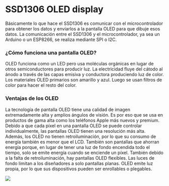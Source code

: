 # SSD1306 OLED display

Básicamente lo que hace el SSD1306 es comunicar con el microcontrolador para obtener los datos y enviarlos a la pantalla OLED para que dibuje esos datos. La comunicación entre el SSD1306 y el microcontrolador, ya sea un Arduino o un ESP8266, se realiza mediante SPI o I2C. 

### ¿Cómo funciona una pantalla OLED?
OLED funciona como un LED pero usa moléculas orgánicas en lugar de otros semiconductores para producir luz. La electricidad fluye del cátodo al ánodo a través de las capas emisiva y conductora produciendo luz de color. Los materiales OLED primarios son amarillo y azul. Luego se usan filtros de color para hacer el resto del color.

 
### Ventajas de los OLED
La tecnología de pantalla OLED tiene una calidad de imagen extremadamente alta y amplios ángulos de visión. Es por eso que se usa en productos de gama alta como los teléfonos Apple más nuevos y premium. Debido a que cada píxel en una pantalla OLED se puede controlar individualmente, las pantallas OLED tienen una resolución más alta. Además, los OLED no tienen retroiluminación, por lo que su consumo de energía también es menor que el LCD. También son pantallas que ahorran energía porque, en lugar de tener una luz de fondo encendida todo el tiempo, solo se emite energía cuando se enciende un píxel. También debido a la falta de retroiluminación, hay pantallas OLED flexibles. Las luces de fondo limitan a los diseñadores a solo pantallas planas. OLED emite luz propia, por lo que sus dispositivos pueden ser enrollables o plegables.

![](https://www.scienceabc.com/innovation/what-is-oled-and-how-does-it-work.html.jpg)
